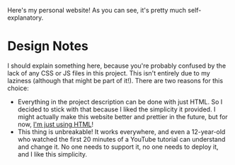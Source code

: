 Here's my personal website! As you can see, it's pretty much self-explanatory.

# Design Notes

I should explain something here, because you're probably confused by the lack of 
any CSS or JS files in this project. This isn't entirely due to my laziness 
(although that might be part of it!). There are two reasons for this choice:

- Everything in the project description can be done with just HTML. So I 
decided to stick with that because I liked the simplicity it provided. I 
might actually make this website better and prettier in the future, 
but for now, [I'm just using HTML](https://justfuckingusehtml.com)!
- This thing is unbreakable! It works everywhere, and even a 12-year-old who 
watched the first 20 minutes of a YouTube tutorial can understand and change 
it. No one needs to support it, no one needs to deploy it, and I like this 
simplicity.
